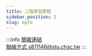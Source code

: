 ```yaml
---
title: 二階學習歷程
sidebar_position: 2
slug: epfo
---
```

:::info
[簡報連結](https://pan.brid.cf/d/Microsoft/yuntech/%E5%AD%B8%E7%BF%92%E6%AD%B7%E7%A8%8B%E6%AA%94%E6%A1%88.pptx)  
[聯絡方式 s811146@stu.chsc.tw](mailto:s811146@stu.chsc.tw)
:::


